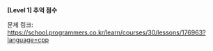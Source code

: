 **[Level 1] 추억 점수**

문제 링크: https://school.programmers.co.kr/learn/courses/30/lessons/176963?language=cpp
